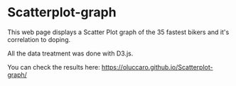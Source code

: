 # Scatterplot-graph
This web page displays a Scatter Plot graph of the 35 fastest bikers and it's correlation to doping.

All the data treatment was done with D3.js.

You can check the results here: https://oluccaro.github.io/Scatterplot-graph/

